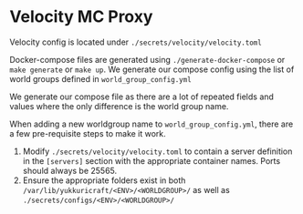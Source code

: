 # Velocity MC Proxy

Velocity config is located under `./secrets/velocity/velocity.toml`

Docker-compose files are generated using `./generate-docker-compose` or `make generate` or `make up`. We generate our compose config using the list of world groups defined in `world_group_config.yml`

We generate our compose file as there are a lot of repeated fields and values where the only difference is the world group name.

When adding a new worldgroup name to `world_group_config.yml`, there are a few pre-requisite steps to make it work.

1. Modify `./secrets/velocity/velocity.toml` to contain a server definition in the `[servers]` section with the appropriate container names. Ports should always be 25565.
2. Ensure the appropriate folders exist in both `/var/lib/yukkuricraft/<ENV>/<WORLDGROUP>/` as well as `./secrets/configs/<ENV>/<WORLDGROUP>/`

